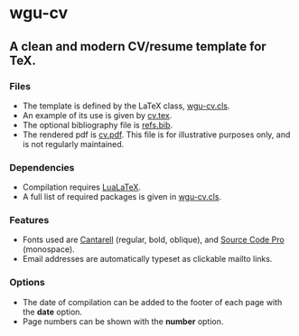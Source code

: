 # wgu-cv

## A clean and modern CV/resume template for TeX.

### Files
- The template is defined by the LaTeX class, [wgu-cv.cls].
- An example of its use is given by [cv.tex].
- The optional bibliography file is [refs.bib].
- The rendered pdf is [cv.pdf]. This file is for illustrative purposes only, and is not regularly maintained.

### Dependencies
- Compilation requires [LuaLaTeX].
- A full list of required packages is given in [wgu-cv.cls].

### Features
- Fonts used are [Cantarell] (regular, bold, oblique), and [Source Code Pro] (monospace).
- Email addresses are automatically typeset as clickable mailto links.

### Options
- The date of compilation can be added to the footer of each page with the **date** option.
- Page numbers can be shown with the **number** option.

[wgu-cv.cls]: ./wgu-cv.cls
[cv.tex]: ./cv.tex
[refs.bib]: ./refs.bib
[cv.pdf]: ./cv.pdf
[Source Code Pro]: https://ctan.org/tex-archive/fonts/sourcecodepro
[Cantarell]: https://ctan.org/pkg/cantarell
[LuaLaTeX]: http://www.luatex.org 
